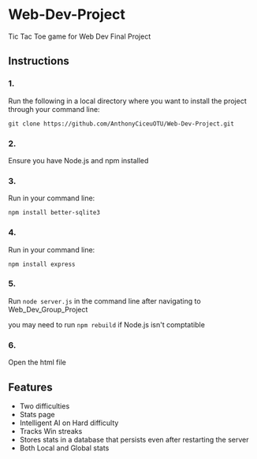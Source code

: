 # Web-Dev-Project
Tic Tac Toe game for Web Dev Final Project

## Instructions
### 1.

Run the following in a local directory where you want to install the project through your command line:

`git clone https://github.com/AnthonyCiceuOTU/Web-Dev-Project.git`

### 2.

Ensure you have Node.js and npm installed

### 3.

Run in your command line:

`npm install better-sqlite3`

### 4.

Run in your command line:

`npm install express`

### 5.

Run `node server.js` in the command line after navigating to Web_Dev_Group_Project

you may need to run `npm rebuild` if Node.js isn't comptatible

### 6.

Open the html file

## Features
- Two difficulties
- Stats page
- Intelligent AI on Hard difficulty
- Tracks Win streaks
- Stores stats in a database that persists even after restarting the server
- Both Local and Global stats
